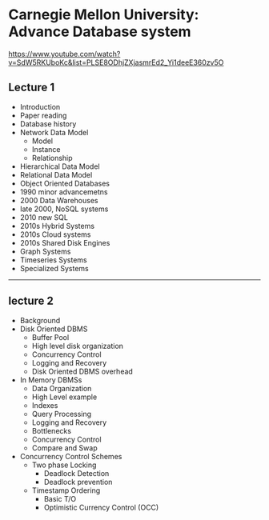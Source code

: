 # Carnegie Mellon University: Advance Database system

https://www.youtube.com/watch?v=SdW5RKUboKc&list=PLSE8ODhjZXjasmrEd2_Yi1deeE360zv5O


## Lecture 1
- Introduction
- Paper reading
- Database history
- Network Data Model
  - Model
  - Instance
  - Relationship
- Hierarchical Data Model
- Relational Data Model
- Object Oriented Databases
- 1990 minor advancemetns
- 2000 Data Warehouses
- late 2000, NoSQL systems
- 2010 new SQL
- 2010s Hybrid Systems
- 2010s Cloud systems
- 2010s Shared Disk Engines
- Graph Systems
- Timeseries Systems
- Specialized Systems
---

## lecture 2
- Background
- Disk Oriented DBMS
  - Buffer Pool
  - High level disk organization
  - Concurrency Control
  - Logging and Recovery
  - Disk Oriented DBMS overhead
- In Memory DBMSs
  - Data Organization
  - High Level example
  - Indexes
  - Query Processing
  - Logging and Recovery
  - Bottlenecks
  - Concurrency Control
  - Compare and Swap
- Concurrency Control Schemes
  - Two phase Locking
    - Deadlock Detection
    - Deadlock prevention
  - Timestamp Ordering
    - Basic T/O
    - Optimistic Currency Control (OCC)
